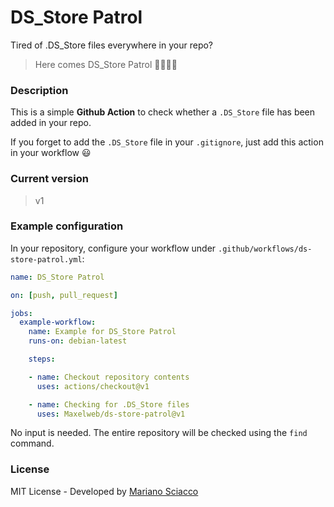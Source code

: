 # DS_Store Patrol

Tired of .DS_Store files everywhere in your repo?

> Here comes DS_Store Patrol 👮‍♂️👮‍♀️


### Description

This is a simple **Github Action** to check whether a `.DS_Store` file has been added in your repo.

If you forget to add the `.DS_Store` file in your `.gitignore`, just add this action in your workflow 😃

### Current version

> v1


### Example configuration

In your repository, configure your workflow under `.github/workflows/ds-store-patrol.yml`:


```yml
name: DS_Store Patrol

on: [push, pull_request]

jobs:
  example-workflow:
    name: Example for DS_Store Patrol
    runs-on: debian-latest

    steps:

    - name: Checkout repository contents
      uses: actions/checkout@v1

    - name: Checking for .DS_Store files
      uses: Maxelweb/ds-store-patrol@v1

```

No input is needed. The entire repository will be checked using the `find` command.

### License

MIT License - Developed by [Mariano Sciacco](http://git.marianosciacco.it)
